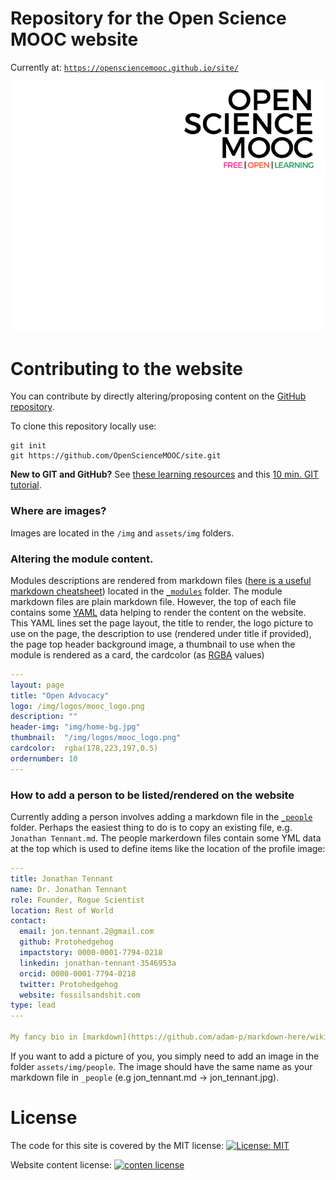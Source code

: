 # Repository for the Open Science MOOC website

Currently at: [`https://opensciencemooc.github.io/site/`](https://opensciencemooc.github.io/site/)

[![OpenScienceMooc](/img/moocgif.gif)](https://opensciencemooc.github.io/site/)

# Contributing to the website
You can contribute by directly altering/proposing content on the [GitHub repository](https://github.com/OpenScienceMOOC/site).   

To clone this repository locally use:
```
git init   
git https://github.com/OpenScienceMOOC/site.git
```
**New to GIT and GitHub?** See [these learning resources](https://help.github.com/articles/git-and-github-learning-resources/) and this [10 min. GIT tutorial](https://try.github.io/levels/1/challenges/1).   

### Where are images?
Images are located in the `/img` and `assets/img` folders. 

### Altering the module content.   
Modules descriptions are rendered from markdown files ([here is a useful markdown cheatsheet](https://github.com/adam-p/markdown-here/wiki/Markdown-Cheatsheet)) located in the [`_modules`](https://github.com/OpenScienceMOOC/site/tree/master/_modules) folder. The module markdown files are plain markdown file. However, the top of each file contains some [YAML](https://en.wikipedia.org/wiki/YAML) data helping to render the content on the website. This YAML lines set the page layout, the title to render, the logo picture to use on the page, the description to use (rendered under title if provided), the page top header background image, a thumbnail to use when the module is rendered as a card, the cardcolor (as [RGBA](https://en.wikipedia.org/wiki/RGBA_color_space) values)

```yml
---
layout: page
title: "Open Advocacy"
logo: /img/logos/mooc_logo.png
description: ""
header-img: "img/home-bg.jpg"
thumbnail:  "/img/logos/mooc_logo.png"
cardcolor:  rgba(178,223,197,0.5)
ordernumber: 10
---
  ```

### How to add a person to be listed/rendered on the website

Currently adding a person involves adding a markdown file in the [`_people`](https://github.com/OpenScienceMOOC/site/blob/master/_people) folder. Perhaps the easiest thing to do is to copy an existing file, e.g.  `Jonathan Tennant.md`. The people markerdown files contain some YML data at the top which is used to define items like the location of the profile image:

  ```yml
  ---
  title: Jonathan Tennant
  name: Dr. Jonathan Tennant
  role: Founder, Rogue Scientist
  location: Rest of World
  contact:
    email: jon.tennant.2@gmail.com
    github: Protohedgehog
    impactstory: 0000-0001-7794-0218
    linkedin: jonathan-tennant-3546953a
    orcid: 0000-0001-7794-0218
    twitter: Protohedgehog
    website: fossilsandshit.com
  type: lead
  ---
  
  My fancy bio in [markdown](https://github.com/adam-p/markdown-here/wiki/Markdown-Cheatsheet) format.
  
  ```

If you want to add a picture of you, you simply need to add an image in the folder `assets/img/people`.
The image should have the same name as your markdown file in `_people` (e.g jon_tennant.md -> jon_tennant.jpg).

# License
The code for this site is covered by the MIT license: [![License: MIT](https://img.shields.io/badge/License-MIT-green.svg)](https://github.com/OpenScienceMOOC/site/blob/master/LICENSE)   

Website content license: [![conten license](https://img.shields.io/badge/License-CC%20BY%204.0-lightgrey.svg)](http://creativecommons.org/licenses/by/4.0/)   
